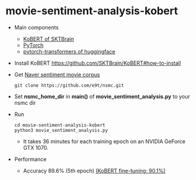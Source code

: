 # movie-sentiment-analysis-kobert

* Main components
    * [KoBERT of SKTBrain](https://github.com/SKTBrain/KoBERT)
    * [PyTorch](https://pytorch.org/)
    * [pytorch-transformers of huggingface](https://github.com/huggingface/pytorch-transformers)

* Install KoBERT
https://github.com/SKTBrain/KoBERT#how-to-install

* Get [Naver sentiment movie corpus](https://github.com/e9t/nsmc)
    ```
    git clone https://github.com/e9t/nsmc.git
    ```
* Set __nsmc_home_dir__ in __main()__ of __movie_sentiment_analysis.py__ to your nsmc dir

* Run
    ```
    cd movie-sentiment-analysis-kobert
    python3 movie_sentiment_analysis.py
    ```
    * It takes 36 minutes for each training epoch on an NVIDIA GeForce GTX 1070.

* Performance
    * Accuracy 89.6% (5th epoch) [(KoBERT fine-tuning: 90.1%)](https://github.com/SKTBrain/KoBERT#fine-tuning-performances)
